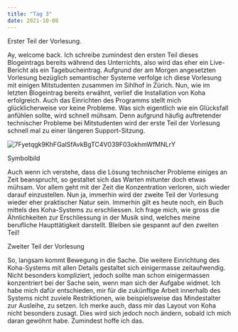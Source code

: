 ```yaml
---
title: "Tag 3"
date: 2021-10-08
---
```

Erster Teil der Vorlesung.

Ay, welcome back.
Ich schreibe zumindest den ersten Teil dieses Blogeintrags bereits während des Unterrichts, also wird das eher ein Live-Bericht als ein Tagebucheintrag. Aufgrund der am Morgen angesetzten Vorlesung bezüglich semantischer Systeme verfolge ich diese Vorlesung mit einigen Mitstudenten zusammen im Sihlhof in Zürich. Nun, wie im letzten Blogeintrag bereits erwähnt, verlief die Installation von Koha erfolgreich. Auch das Einrichten des Programms stellt mich glücklicherweise vor keine Probleme. Was sich eigentlich wie ein Glücksfall anfühlen sollte, wird schnell mühsam. Denn aufgrund häufig auftretender technischer Probleme bei Mitstudenten wird der erste Teil der Vorlesung schnell mal zu einer längeren Support-Sitzung. 

![7Fyetqgk9KhFGalSfAvkBgTC4V039F03okhmWfMNLrY](https://user-images.githubusercontent.com/91458246/136556649-c6238915-f02b-4f64-95f8-5fd23d0667ce.jpg)

Symbolbild

Auch wenn ich verstehe, dass die Lösung technischer Probleme einiges an Zeit beansprucht, so gestaltet sich das Warten mitunter doch etwas mühsam. Vor allem geht mit der Zeit die Konzentration verloren, sich wieder darauf einzustellen. Nun ja, immerhin wird der zweite Teil der Vorlesung wieder eher praktischer Natur sein. Immerhin gilt es heute noch, ein Buch mittels des Koha-Systems zu erschliessen. Ich frage mich, wie gross die Ähnlichkeiten zur Erschliessung in der Musik sind, welches meine berufliche Haupttätigkeit darstellt.
Bleiben sie gespannt auf den zweiten Teil!

Zweiter Teil der Vorlesung

So, langsam kommt Bewegung in die Sache. Die weitere Einrichtung des Koha-Systems mit allen Details gestaltet sich einigermasse zeitaufwendig. Nicht besonders kompliziert, jedoch sollte man schon einigermassen konzentriert bei der Sache sein, wenn man sich der Aufgabe widmet. Ich habe mich dafür entschieden, mir für die zukünftige Arbeit innerhalb des Systems nicht zuviele Restriktionen, wie beispielsweise das Mindestalter zur Ausleihe, zu setzen. Ich merke auch, dass mir das Layout von Koha nicht besonders zusagt. Dies wird sich jedoch noch ändern, sobald ich mich daran gewöhnt habe. Zumindest hoffe ich das.
